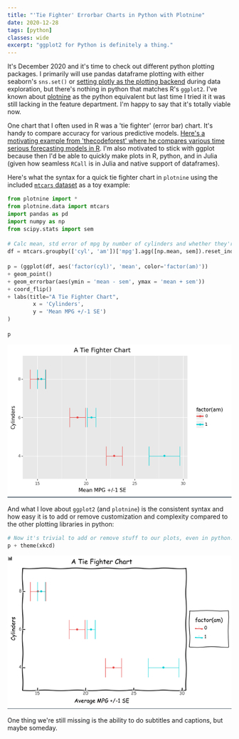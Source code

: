 ```yaml
---
title: "'Tie Fighter' Errorbar Charts in Python with Plotnine"
date: 2020-12-28
tags: [python]
classes: wide
excerpt: "ggplot2 for Python is definitely a thing."
---
```


It's December 2020 and it's time to check out different python plotting packages. I primarily will use pandas dataframe plotting with either seaborn's `sns.set()` or [setting plotly as the plotting backend](https://plotly.com/python/pandas-backend/) during data exploration, but there's nothing in python that matches R's `ggplot2`. I've known about [plotnine](https://plotnine.readthedocs.io/en/stable/) as the python equivalent but last time I tried it it was still lacking in the feature department. I'm happy to say that it's totally viable now.

One chart that I often used in R was a 'tie fighter' (error bar) chart. It's handy to compare accuracy for various predictive models. [Here's a motivating example from 'thecodeforest' where he compares various time serious forecasting models in R](https://thecodeforest.github.io/post/tidy_time_series_forecasting.html). I'm also motivated to stick with ggplot because then I'd be able to quickly make plots in R, python, and in Julia (given how seamless `RCall` is in Julia and native support of dataframes).

Here's what the syntax for a quick tie fighter chart in `plotnine` using the included [`mtcars` dataset](https://stat.ethz.ch/R-manual/R-devel/library/datasets/html/mtcars.html) as a toy example:

```python
from plotnine import *
from plotnine.data import mtcars
import pandas as pd
import numpy as np
from scipy.stats import sem
 
# Calc mean, std error of mpg by number of cylinders and whether they're automatic (0) or manual (1)
df = mtcars.groupby(['cyl', 'am'])['mpg'].agg([np.mean, sem]).reset_index()
 
p = (ggplot(df, aes('factor(cyl)', 'mean', color='factor(am)'))
+ geom_point()
+ geom_errorbar(aes(ymin = 'mean - sem', ymax = 'mean + sem'))
+ coord_flip()
+ labs(title="A Tie Fighter Chart",
        x = 'Cylinders',
        y = 'Mean MPG +/-1 SE')
)

p
```

![img](../assets/images/tiefighter1.png)

And what I love about `ggplot2` (and `plotnine`) is the consistent syntax and how easy it is to add or remove customization and complexity compared to the other plotting libraries in python:

```python
# Now it's trivial to add or remove stuff to our plots, even in python!
p + theme(xkcd)
```

![img](../assets/images/tiefighter2.png)

One thing we're still missing is the ability to do subtitles and captions, but maybe someday. 
